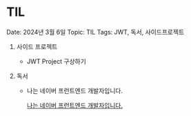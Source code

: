 # TIL

Date: 2024년 3월 6일
Topic: TIL
Tags: JWT, 독서, 사이드프로젝트

1. 사이드 프로젝트
    - JWT Project 구상하기

1. 독서
    - 나는 네이버 프런트엔드 개발자입니다.
        
        [나는 네이버 프런트엔드 개발자입니다.](https://www.notion.so/94a1947a38c54bce9890bce0f51f3edf?pvs=21)